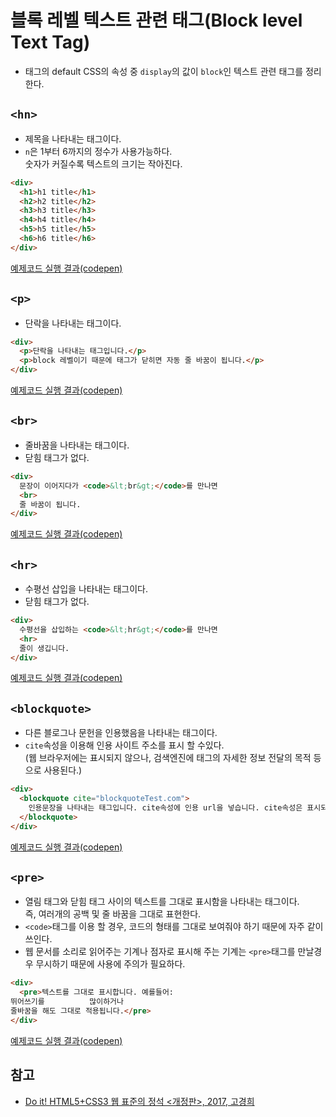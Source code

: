 # 블록 레벨 텍스트 관련 태그(Block level Text Tag)

- 태그의 default CSS의 속성 중 `display`의 값이 `block`인 텍스트 관련 태그를 정리한다.

## `<hn>`

- 제목을 나타내는 태그이다.
- `n`은 1부터 6까지의 정수가 사용가능하다.  
  숫자가 커질수록 텍스트의 크기는 작아진다.

```html
<div>
  <h1>h1 title</h1>
  <h2>h2 title</h2>
  <h3>h3 title</h3>
  <h4>h4 title</h4>
  <h5>h5 title</h5>
  <h6>h6 title</h6>
</div>
```

[예제코드 실행 결과(codepen)](https://codepen.io/seungyeop-lee/pen/dazwLq)

## `<p>`

- 단락을 나타내는 태그이다.

```html
<div>
  <p>단락을 나타내는 태그입니다.</p>
  <p>block 레벨이기 때문에 태그가 닫히면 자동 줄 바꿈이 됩니다.</p>
</div>
```

[예제코드 실행 결과(codepen)](https://codepen.io/seungyeop-lee/pen/MLvZdp)

## `<br>`

- 줄바꿈을 나타내는 태그이다.
- 닫힘 태그가 없다.

```html
<div>
  문장이 이어지다가 <code>&lt;br&gt;</code>를 만나면
  <br>
  줄 바꿈이 됩니다.
</div>
```

[예제코드 실행 결과(codepen)](https://codepen.io/seungyeop-lee/pen/rPzoEz)

## `<hr>`

- 수평선 삽입을 나타내는 태그이다.
- 닫힘 태그가 없다.

```html
<div>
  수평선을 삽입하는 <code>&lt;hr&gt;</code>를 만나면
  <hr>
  줄이 생깁니다.
</div>
```

[예제코드 실행 결과(codepen)](https://codepen.io/seungyeop-lee/pen/ZwJVgK)

## `<blockquote>`

- 다른 블로그나 문헌을 인용했음을 나타내는 태그이다.
- `cite`속성을 이용해 인용 사이트 주소를 표시 할 수있다.  
  (웹 브라우저에는 표시되지 않으나, 검색엔진에 태그의 자세한 정보 전달의 목적 등으로 사용된다.)

```html
<div>
  <blockquote cite="blockquoteTest.com">
    인용문장을 나타내는 태그입니다. cite속성에 인용 url을 넣습니다. cite속성은 표시되지 않습니다.
  </blockquote>
</div>
```

[예제코드 실행 결과(codepen)](https://codepen.io/seungyeop-lee/pen/QYMYLN)

## `<pre>`

- 열림 태그와 닫힘 태그 사이의 텍스트를 그대로 표시함을 나타내는 태그이다.  
  즉, 여러개의 공백 및 줄 바꿈을 그대로 표현한다.
- `<code>`태그를 이용 할 경우, 코드의 형태를 그대로 보여줘야 하기 때문에 자주 같이 쓰인다.
- 웹 문서를 소리로 읽어주는 기계나 점자로 표시해 주는 기계는 `<pre>`태그를 만날경우 무시하기 때문에 사용에 주의가 필요하다.

```html
<div>
  <pre>텍스트를 그대로 표시합니다. 예를들어: 
뛰어쓰기를          많이하거나
줄바꿈을 해도 그대로 적용됩니다.</pre>
</div>
```

[예제코드 실행 결과(codepen)](https://codepen.io/seungyeop-lee/pen/OdjdJJ)

## 참고

- [Do it! HTML5+CSS3 웹 표준의 정석 <개정판>, 2017, 고경희](http://www.easyspub.co.kr/20_Menu/BookView/119/PUB)